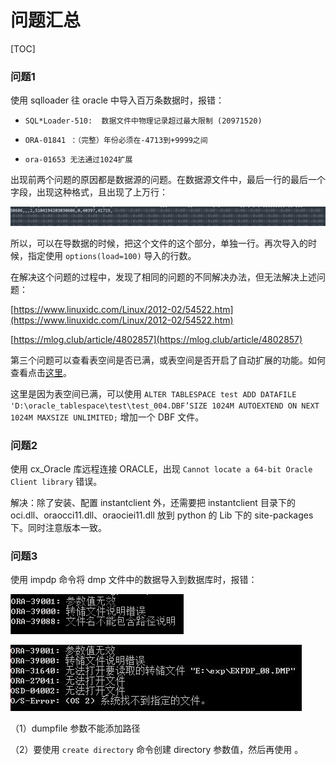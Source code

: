# 问题汇总

[TOC]

### 问题1

使用 sqlloader 往 oracle 中导入百万条数据时，报错： 

- `SQL*Loader-510:  数据文件中物理记录超过最大限制 (20971520)`

- `ORA-01841 ：（完整）年份必须在-4713到+9999之间`

- `ora-01653 无法通过1024扩展`

出现前两个问题的原因都是数据源的问题。在数据源文件中，最后一行的最后一个字段，出现这种格式，且出现了上万行：

![q1](./images/q1.png)

所以，可以在导数据的时候，把这个文件的这个部分，单独一行。再次导入的时候，指定使用 `options(load=100)` 导入的行数。

在解决这个问题的过程中，发现了相同的问题的不同解决办法，但无法解决上述问题：

[https://www.linuxidc.com/Linux/2012-02/54522.htm](https://www.linuxidc.com/Linux/2012-02/54522.htm)

[https://mlog.club/article/4802857](https://mlog.club/article/4802857)

第三个问题可以查看表空间是否已满，或表空间是否开启了自动扩展的功能。如何查看点击[这里](https://blog.csdn.net/xiaohaijiejie/article/details/80861092)。

这里是因为表空间已满，可以使用 `ALTER TABLESPACE test ADD DATAFILE 
'D:\oracle_tablespace\test\test_004.DBF’SIZE 1024M AUTOEXTEND ON NEXT 1024M MAXSIZE UNLIMITED;` 增加一个 DBF 文件。

### 问题2

使用 cx_Oracle 库远程连接 ORACLE，出现 `Cannot locate a 64-bit Oracle Client library` 错误。

解决：除了安装、配置 instantclient 外，还需要把 instantclient 目录下的 oci.dll、oraocci11.dll、oraociei11.dll 放到 python 的 Lib 下的 site-packages 下。同时注意版本一致。

### 问题3

使用 impdp 命令将 dmp 文件中的数据导入到数据库时，报错：

![dmp01](./images/dmp01.png)

![dmp02](./images/dmp02.png)

（1）dumpfile 参数不能添加路径

（2）要使用 `create directory` 命令创建 directory 参数值，然后再使用 。

